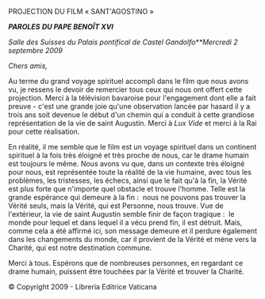 PROJECTION DU FILM « SANT'AGOSTINO »

***PAROLES*** ***DU PAPE BENOÎT XVI***

*Salle des Suisses du Palais pontifical de Castel Gandolfo**Mercredi 2 septembre 2009*

*Chers amis,*

Au terme du grand voyage spirituel accompli dans le film que nous avons vu, je ressens le devoir de remercier tous ceux qui nous ont offert cette projection. Merci à la télévision bavaroise pour l'engagement dont elle a fait preuve - c'est une grande joie qu'une observation lancée par hasard il y a trois ans soit devenue le début d'un chemin qui a conduit à cette grandiose représentation de la vie de saint Augustin. Merci à *Lux Vide* et merci à la Rai pour cette réalisation.

En réalité, il me semble que le film est un voyage spirituel dans un continent spirituel à la fois très éloigné et très proche de nous, car le drame humain est toujours le même. Nous avons vu que, dans un contexte très éloigné pour nous, est représentée toute la réalité de la vie humaine, avec tous les problèmes, les tristesses, les échecs, ainsi que le fait qu'à la fin, la Vérité est plus forte que n'importe quel obstacle et trouve l'homme. Telle est la grande espérance qui demeure à la fin :  nous ne pouvons pas trouver la Vérité seuls, mais la Vérité, qui est Personne, nous trouve. Vue de l'extérieur, la vie de saint Augustin semble finir de façon tragique :  le monde pour lequel et dans lequel il a vécu prend fin, il est détruit. Mais, comme cela a été affirmé ici, son message demeure et il perdure également dans les changements du monde, car il provient de la Vérité et mène vers la Charité, qui est notre destination commune.

Merci à tous. Espérons que de nombreuses personnes, en regardant ce drame humain, puissent être touchées par la Vérité et trouver la Charité.

© Copyright 2009 - Libreria Editrice Vaticana